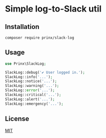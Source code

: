# Simple log-to-Slack util

## Installation

```shell
composer require prinx/slack-log
```

## Usage

```php
use Prinx\SlackLog;

SlackLog::debug('✔️ User logged in.');
SlackLog::info('...');
SlackLog::notice('...');
SlackLog::warning('...');
SlackLog::error('...');
SlackLog::critical('...');
SlackLog::alert('...');
SlackLog::emergency('...');
```

## License

[MIT](LICENSE)
